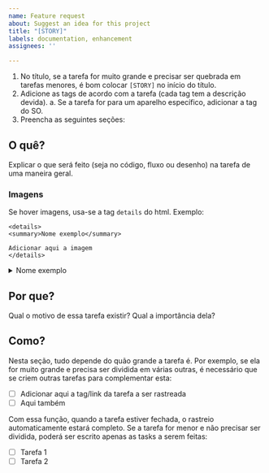 ```yaml
---
name: Feature request
about: Suggest an idea for this project
title: "[STORY]"
labels: documentation, enhancement
assignees: ''

---
```


1. No título, se a tarefa for muito grande e precisar ser quebrada em tarefas menores, é bom colocar `[STORY]` no início do título.
2. Adicione as tags de acordo com a tarefa (cada tag tem a descrição devida).
	a. Se a tarefa for para um aparelho específico, adicionar a tag do SO.
3. Preencha as seguintes seções:

## O quê?
Explicar o que será feito (seja no código, fluxo ou desenho) na tarefa de uma maneira geral.

### Imagens
Se hover imagens, usa-se a tag `details` do html. Exemplo:
```
<details>
<summary>Nome exemplo</summary>

Adicionar aqui a imagem
</details>
```

<details>
<summary>Nome exemplo</summary>

Adicionar aqui a imagem
</details>

## Por que?
Qual o motivo de essa tarefa existir? Qual a importância dela?

## Como?
Nesta seção, tudo depende do quão grande a tarefa é. Por exemplo, se ela for muito grande e precisa ser dividida em várias outras, é necessário que se criem outras tarefas para complementar esta:
- [ ] Adicionar aqui a tag/link da tarefa a ser rastreada
- [ ] Aqui também

Com essa função, quando a tarefa estiver fechada, o rastreio automaticamente estará completo.
Se a tarefa for menor e não precisar ser dividida, poderá ser escrito apenas as tasks a serem feitas:
- [ ] Tarefa 1
- [ ] Tarefa 2
